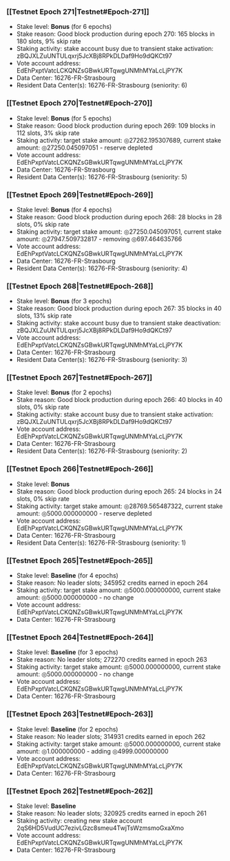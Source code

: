 ### [[Testnet Epoch 271|Testnet#Epoch-271]]
* Stake level: **Bonus** (for 6 epochs)
* Stake reason: Good block production during epoch 270: 165 blocks in 180 slots, 9% skip rate
* Staking activity: stake account busy due to transient stake activation: zBQJXLZuUNTULqxrj5JcXBj8RPkDLDaf9Ho9dQKCt97
* Vote account address: EdEhPxptVatcLCKQNZsGBwkURTqwgUNMhMYaLcLjPY7K
* Data Center: 16276-FR-Strasbourg
* Resident Data Center(s): 16276-FR-Strasbourg (seniority: 6)
### [[Testnet Epoch 270|Testnet#Epoch-270]]
* Stake level: **Bonus** (for 5 epochs)
* Stake reason: Good block production during epoch 269: 109 blocks in 112 slots, 3% skip rate
* Staking activity: target stake amount: ◎27262.195307689, current stake amount: ◎27250.045097051 - reserve depleted
* Vote account address: EdEhPxptVatcLCKQNZsGBwkURTqwgUNMhMYaLcLjPY7K
* Data Center: 16276-FR-Strasbourg
* Resident Data Center(s): 16276-FR-Strasbourg (seniority: 5)
### [[Testnet Epoch 269|Testnet#Epoch-269]]
* Stake level: **Bonus** (for 4 epochs)
* Stake reason: Good block production during epoch 268: 28 blocks in 28 slots, 0% skip rate
* Staking activity: target stake amount: ◎27250.045097051, current stake amount: ◎27947.509732817 - removing ◎697.464635766
* Vote account address: EdEhPxptVatcLCKQNZsGBwkURTqwgUNMhMYaLcLjPY7K
* Data Center: 16276-FR-Strasbourg
* Resident Data Center(s): 16276-FR-Strasbourg (seniority: 4)
### [[Testnet Epoch 268|Testnet#Epoch-268]]
* Stake level: **Bonus** (for 3 epochs)
* Stake reason: Good block production during epoch 267: 35 blocks in 40 slots, 13% skip rate
* Staking activity: stake account busy due to transient stake deactivation: zBQJXLZuUNTULqxrj5JcXBj8RPkDLDaf9Ho9dQKCt97
* Vote account address: EdEhPxptVatcLCKQNZsGBwkURTqwgUNMhMYaLcLjPY7K
* Data Center: 16276-FR-Strasbourg
* Resident Data Center(s): 16276-FR-Strasbourg (seniority: 3)
### [[Testnet Epoch 267|Testnet#Epoch-267]]
* Stake level: **Bonus** (for 2 epochs)
* Stake reason: Good block production during epoch 266: 40 blocks in 40 slots, 0% skip rate
* Staking activity: stake account busy due to transient stake activation: zBQJXLZuUNTULqxrj5JcXBj8RPkDLDaf9Ho9dQKCt97
* Vote account address: EdEhPxptVatcLCKQNZsGBwkURTqwgUNMhMYaLcLjPY7K
* Data Center: 16276-FR-Strasbourg
* Resident Data Center(s): 16276-FR-Strasbourg (seniority: 2)
### [[Testnet Epoch 266|Testnet#Epoch-266]]
* Stake level: **Bonus**
* Stake reason: Good block production during epoch 265: 24 blocks in 24 slots, 0% skip rate
* Staking activity: target stake amount: ◎28769.565487322, current stake amount: ◎5000.000000000 - reserve depleted
* Vote account address: EdEhPxptVatcLCKQNZsGBwkURTqwgUNMhMYaLcLjPY7K
* Data Center: 16276-FR-Strasbourg
* Resident Data Center(s): 16276-FR-Strasbourg (seniority: 1)
### [[Testnet Epoch 265|Testnet#Epoch-265]]
* Stake level: **Baseline** (for 4 epochs)
* Stake reason: No leader slots; 345952 credits earned in epoch 264
* Staking activity: target stake amount: ◎5000.000000000, current stake amount: ◎5000.000000000 - no change
* Vote account address: EdEhPxptVatcLCKQNZsGBwkURTqwgUNMhMYaLcLjPY7K
* Data Center: 16276-FR-Strasbourg
### [[Testnet Epoch 264|Testnet#Epoch-264]]
* Stake level: **Baseline** (for 3 epochs)
* Stake reason: No leader slots; 272270 credits earned in epoch 263
* Staking activity: target stake amount: ◎5000.000000000, current stake amount: ◎5000.000000000 - no change
* Vote account address: EdEhPxptVatcLCKQNZsGBwkURTqwgUNMhMYaLcLjPY7K
* Data Center: 16276-FR-Strasbourg
### [[Testnet Epoch 263|Testnet#Epoch-263]]
* Stake level: **Baseline** (for 2 epochs)
* Stake reason: No leader slots; 314931 credits earned in epoch 262
* Staking activity: target stake amount: ◎5000.000000000, current stake amount: ◎1.000000000 - adding ◎4999.000000000
* Vote account address: EdEhPxptVatcLCKQNZsGBwkURTqwgUNMhMYaLcLjPY7K
* Data Center: 16276-FR-Strasbourg
### [[Testnet Epoch 262|Testnet#Epoch-262]]
* Stake level: **Baseline**
* Stake reason: No leader slots; 320925 credits earned in epoch 261
* Staking activity: creating new stake account 2qS6HD5VudUC7ezivLGzc8smeu4TwjTsWzmsmoGxaXmo
* Vote account address: EdEhPxptVatcLCKQNZsGBwkURTqwgUNMhMYaLcLjPY7K
* Data Center: 16276-FR-Strasbourg